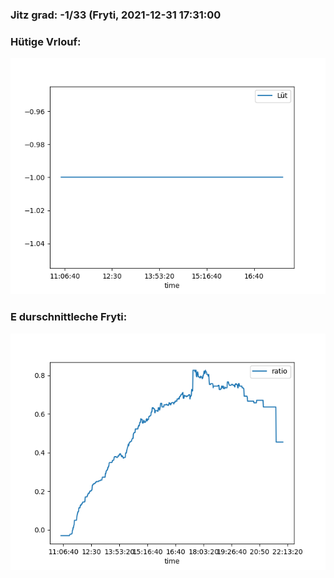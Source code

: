 ### Jitz grad: -1/33 (Fryti, 2021-12-31 17:31:00

### Hütige Vrlouf:
![Graph](Today.png)

### E durschnittleche Fryti:
![Graph](Fryti.png)